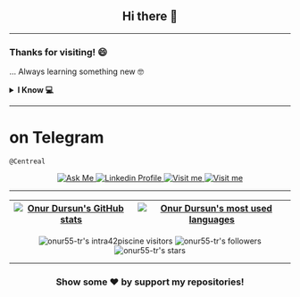<h2 align = center> Hi there 👋 </h2>

---

### Thanks for visiting! 😄

<!--
I have a variety of interests:

- 🔭 I’m currently working on ...
- 🌱 I’m currently learning ...
- 👯 I’m looking to collaborate on ...
- 🤔 I’m looking for help with ...
- 💬 Ask me about ...
- 📫 How to reach me: ...
- 😄 Pronouns: ...
- ⚡ Fun fact: ...
-->

... Always learning something new 🤓

<details>
  <summary><b>I Know 💻</b></summary><br/>

|  Language  | Experience |
| ---------- | ---------- |
| Javascript | 0 - 1 year |
| C          | 0 - 1 year |
| C++        | 0 - 1 year |
| HTML       | 1 - 2 year |
| CSS        | 1 - 2 year |
| C#         | 1 - 3 year |
| SQL        | 1 - 3 year |
| Python     | 1 - 3 year |
</details>

---

# on Telegram
```
@Centreal
```
<p align="center">
	<a href = "mailto:onurdrsn55@gmail.com">
		<img alt = "Ask Me" src = "https://img.shields.io/badge/-Ask_me_anything-white?style=plastic&logo=Gmail&link=mailto:onurdrsn55@gmail.com" />
	</a>
	</a>
	<span>  </span>
	<a href = "https://www.linkedin.com/in/odursun/">
		<img alt = "Linkedin Profile" src = "https://img.shields.io/badge/-Linkedin_Profile-0072b1?style=plastic&logo=Linkedin&logoColor=white&link=https://www.linkedin.com/in/odursun/" />
	</a>
  <span>  </span>
  <a href = "https://t.me/Centreal">
    <img alt = "Visit me" src = "https://img.shields.io/badge/-Visit_Me-white?style=plastic&logo=Telegram&link=https://www.t.me/Centreal" />
  </a>
  <span>  </span>
  <a href = "https://twitter.com/odursun">
    <img alt = "Visit me" src = "https://img.shields.io/badge/-Visit_Me-blue?style=flat&logo=Twitter&logoColor=white&link=https://www.twitter.com/odursun" />
  </a>
</p>

---
| [![Onur Dursun's GitHub stats](https://github-readme-stats.vercel.app/api?username=onur55-tr&count_private=true&show_icons=true&hide=issues&hide_border=true&theme=jolly)](https://github.com/onur55-tr?tab=repositories) | [![Onur Dursun's most used languages](https://github-readme-stats.vercel.app/api/top-langs/?username=onur55-tr&layout=compact&hide_border=true&theme=jolly)](https://github.com/onur55-tr?tab=repositories) |
|:-:|:-:|

<p align="center">
	<img alt = "onur55-tr's intra42piscine visitors" src = "https://img.shields.io/github/watchers/onur55-tr/intra42piscine?color=blueviolet" />
	<img alt = "onur55-tr's followers" src = "https://img.shields.io/github/followers/onur55-tr?color=blueviolet" />
	<img alt = "onur55-tr's stars" src = "https://img.shields.io/github/stars/onur55-tr?color=blueviolet" />
</p>

---


<h3 align = center>
    Show some ❤️ by support my repositories!
</h3>
